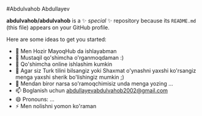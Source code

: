 #Abdulvahob Abdullayev


**abdulvahob/abdulvahob** is a ✨ _special_ ✨ repository because its `README.md` (this file) appears on your GitHub profile.

Here are some ideas to get you started:

- 🔭 Men Hozir MayoqHub da ishlayabman 
- 🌱 Mustaqil qo'shimcha o'rganmoqdaman :)
- 👯 Qo'shimcha online ishlashim kumkin 
- 🤔 Agar siz Turk tilini bilsangiz yoki Shaxmat o'ynashni yaxshi ko'rsangiz  menga yaxshi sherik bo'lishingiz mumkin ;)
- 💬 Mendan biror narsa so'ramoqchimisiz unda menga yozing ...
- 📫 Boglanish uchun abdullayevabdulvahob2002@gmail.com
- 😄 Pronouns: ...
- ⚡ Men nolishni yomon ko'raman 

